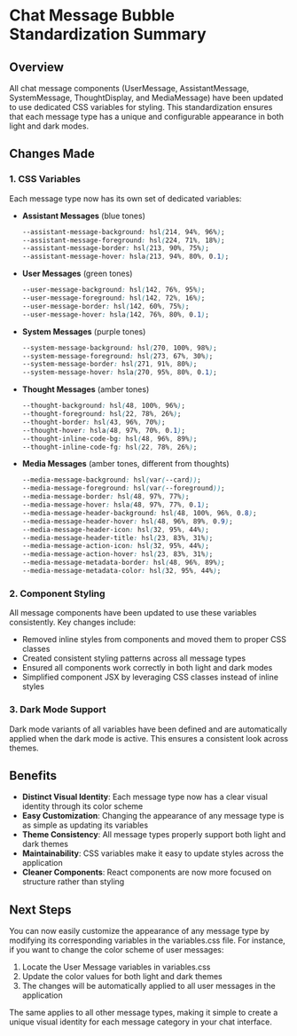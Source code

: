 # Chat Message Bubble Standardization Summary

## Overview

All chat message components (UserMessage, AssistantMessage, SystemMessage, ThoughtDisplay, and MediaMessage) have been updated to use dedicated CSS variables for styling. This standardization ensures that each message type has a unique and configurable appearance in both light and dark modes.

## Changes Made

### 1. CSS Variables

Each message type now has its own set of dedicated variables:

- **Assistant Messages** (blue tones)
  ```css
  --assistant-message-background: hsl(214, 94%, 96%);
  --assistant-message-foreground: hsl(224, 71%, 18%);
  --assistant-message-border: hsl(213, 90%, 75%);
  --assistant-message-hover: hsla(213, 94%, 80%, 0.1);
  ```

- **User Messages** (green tones)
  ```css
  --user-message-background: hsl(142, 76%, 95%);
  --user-message-foreground: hsl(142, 72%, 16%);
  --user-message-border: hsl(142, 60%, 75%);
  --user-message-hover: hsla(142, 76%, 80%, 0.1);
  ```

- **System Messages** (purple tones)
  ```css
  --system-message-background: hsl(270, 100%, 98%);
  --system-message-foreground: hsl(273, 67%, 30%);
  --system-message-border: hsl(271, 91%, 80%);
  --system-message-hover: hsla(270, 95%, 80%, 0.1);
  ```

- **Thought Messages** (amber tones)
  ```css
  --thought-background: hsl(48, 100%, 96%);
  --thought-foreground: hsl(22, 78%, 26%);
  --thought-border: hsl(43, 96%, 70%);
  --thought-hover: hsla(48, 97%, 70%, 0.1);
  --thought-inline-code-bg: hsl(48, 96%, 89%);
  --thought-inline-code-fg: hsl(22, 78%, 26%);
  ```

- **Media Messages** (amber tones, different from thoughts)
  ```css
  --media-message-background: hsl(var(--card));
  --media-message-foreground: hsl(var(--foreground));
  --media-message-border: hsl(48, 97%, 77%);
  --media-message-hover: hsla(48, 97%, 77%, 0.1);
  --media-message-header-background: hsl(48, 100%, 96%, 0.8);
  --media-message-header-hover: hsl(48, 96%, 89%, 0.9);
  --media-message-header-icon: hsl(32, 95%, 44%);
  --media-message-header-title: hsl(23, 83%, 31%);
  --media-message-action-icon: hsl(32, 95%, 44%);
  --media-message-action-hover: hsl(23, 83%, 31%);
  --media-message-metadata-border: hsl(48, 96%, 89%);
  --media-message-metadata-color: hsl(32, 95%, 44%);
  ```

### 2. Component Styling

All message components have been updated to use these variables consistently. Key changes include:

- Removed inline styles from components and moved them to proper CSS classes
- Created consistent styling patterns across all message types
- Ensured all components work correctly in both light and dark modes
- Simplified component JSX by leveraging CSS classes instead of inline styles

### 3. Dark Mode Support

Dark mode variants of all variables have been defined and are automatically applied when the dark mode is active. This ensures a consistent look across themes.

## Benefits

- **Distinct Visual Identity**: Each message type now has a clear visual identity through its color scheme
- **Easy Customization**: Changing the appearance of any message type is as simple as updating its variables
- **Theme Consistency**: All message types properly support both light and dark themes
- **Maintainability**: CSS variables make it easy to update styles across the application
- **Cleaner Components**: React components are now more focused on structure rather than styling

## Next Steps

You can now easily customize the appearance of any message type by modifying its corresponding variables in the variables.css file. For instance, if you want to change the color scheme of user messages:

1. Locate the User Message variables in variables.css
2. Update the color values for both light and dark themes
3. The changes will be automatically applied to all user messages in the application

The same applies to all other message types, making it simple to create a unique visual identity for each message category in your chat interface.